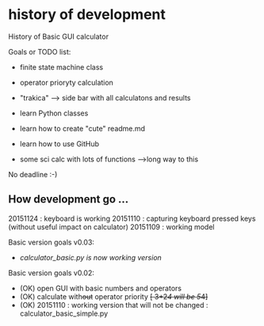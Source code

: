 # history of development
History of Basic GUI calculator


Goals or TODO list:
- finite state machine class
- operator prioryty calculation
- "trakica" --> side bar with all calculatons and results
- learn Python classes
- learn how to create "cute" readme.md
- learn how to use GitHub

- some sci calc with lots of functions -->long way to this

No deadline :-)


How development go ...
-----------------------------------
20151124 : keyboard is working
20151110 : capturing keyboard pressed keys (without useful impact on calculator)
20151109 : working model

Basic version goals v0.03:
- *calculator_basic.py is now working version*

Basic version goals v0.02:
- (OK) open GUI with basic numbers and operators
- (OK) calculate with~~out~~ operator priority ~~[ 3+2*4 will be 5*4]~~
- (OK) 20151110 : working version that will not be changed : calculator_basic_simple.py 
